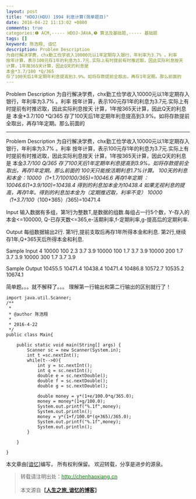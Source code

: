 ```yaml
---
layout: post
title: "HDOJ(HDU) 1994 利息计算(简单题目)"
date: 2016-04-22 11:13:02 +0800
comments: true
categories:❶ ACM,----- HDOJ-JAVA,❺ 算法及基础题,----- 基础题
tags: []
keyword: 陈浩翔, 谙忆
description: Problem Description 
为自行解决学费，chx勤工俭学收入10000元以1年定期存入银行，年利率为3.7% 。利率 
按年计算，表示100元存1年的利息为3.7元.实际上有时提前有时推迟取，因此实际利息按天 
计算，1年按365天计算，因此Q天的利息是 
本金*3.7/100 *Q/365 
存了100天后1年定期年利息提高到3.9%。如将存款提前全取出，再存1年定期。那么前面的 
---
```



Problem Description 
为自行解决学费，chx勤工俭学收入10000元以1年定期存入银行，年利率为3.7% 。利率 
按年计算，表示100元存1年的利息为3.7元.实际上有时提前有时推迟取，因此实际利息按天 
计算，1年按365天计算，因此Q天的利息是 
本金*3.7/100 *Q/365 
存了100天后1年定期年利息提高到3.9%。如将存款提前全取出，再存1年定期。那么前面的
<!-- more -->
----------

Problem Description
为自行解决学费，chx勤工俭学收入10000元以1年定期存入银行，年利率为3.7% 。利率
按年计算，表示100元存1年的利息为3.7元.实际上有时提前有时推迟取，因此实际利息按天
计算，1年按365天计算，因此Q天的利息是
本金*3.7/100 *Q/365
存了100天后1年定期年利息提高到3.9%。如将存款提前全取出，再存1年定期。那么前面的
100天只能按活期利息1.7%计算。
100天的利息和本金：10000（1+1.7/100*100/365)=10046.6 
再存1年定期 ：10046.6(1+3.9/100)=10438.4 
得到的利息加本金为10438.4 
如果无视利息的提高，再存1年。得到的利息加本金为（定期推迟取，利率不变） 
10000（1+3.7/100*（100+365）/365)=10471.4

 

Input
输入数据有多组，第1行为整数T,是数据的组数.每组占一行5个数，Y-存入的本金<=100000,
Q-已存天数<=365,e-活期利率,f-定期利率,g-提高后的定期利率.

 

Output
每组数据输出2行.
第1行,提前支取后再存1年所得本金和利息.
第2行,继续存1年,Q+365天后所得本金和利息.

 

Sample Input
4 
10000 100 2.3 3.7 3.9
10000 100 1.7 3.7 3.9 
10000 200 1.7 3.7 3.9 
10000 300 1.7 3.7 3.9 
 

Sample Output
10455.5
10471.4
10438.4
10471.4
10486.8
10572.7
10535.2
10674.1


简单题。。。就不解释了。。。
理解第一行输出和第二行输出的区别就行了！


```
import java.util.Scanner;
/**
 * 
 * @author 陈浩翔
 *
 * 2016-4-22
 */
public class Main{

	public static void main(String[] args) {
		Scanner sc = new Scanner(System.in);
		int t =sc.nextInt();
		while(t-->0){
			int y = sc.nextInt();
			int q = sc.nextInt();
			double e = sc.nextDouble();
			double f = sc.nextDouble();
			double g = sc.nextDouble();
			
			double money = y*(1+e/100.0*q/365.0);
			money = money*(1+g/100.0);
			System.out.printf("%.1f",money);
			System.out.println();
			money = y*(1+f/100.0*(q+365)/365.0);
			System.out.printf("%.1f",money);
			System.out.println();
		}
		
	}

}

```



本文章由<a href="http://chenhaoxiang.cn/">[谙忆]</a>编写， 所有权利保留。 
欢迎转载，分享是进步的源泉。
<blockquote cite='陈浩翔'>
<p background-color='#D3D3D3'>转载请注明出处：<a href='http://chenhaoxiang.cn'><font color="green">http://chenhaoxiang.cn</font></a><br><br>
本文源自<strong>【<a href='http://chenhaoxiang.cn' target='_blank'>人生之旅_谙忆的博客</a>】</strong></p>
</blockquote>
